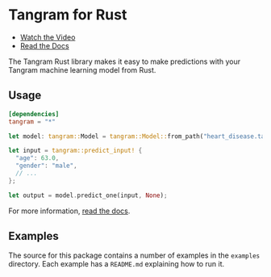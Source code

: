 # Tangram for Rust

- [Watch the Video](https://www.tangram.dev)
- [Read the Docs](https://www.tangram.dev/docs)

The Tangram Rust library makes it easy to make predictions with your Tangram machine learning model from Rust.

## Usage

```toml
[dependencies]
tangram = "*"
```

```rust
let model: tangram::Model = tangram::Model::from_path("heart_disease.tangram", None).unwrap();

let input = tangram::predict_input! {
  "age": 63.0,
  "gender": "male",
  // ...
};

let output = model.predict_one(input, None);
```

For more information, [read the docs](https://www.tangram.dev/docs).

## Examples

The source for this package contains a number of examples in the `examples` directory. Each example has a `README.md` explaining how to run it.
